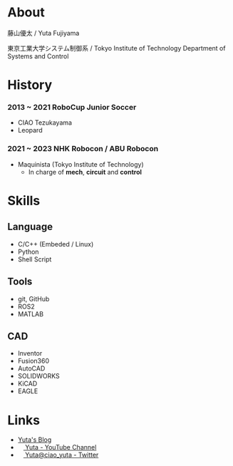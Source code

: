 # About

藤山優太 / Yuta Fujiyama

東京工業大学システム制御系 / Tokyo Institute of Technology Department of Systems and Control

# History
### 2013 ~ 2021 RoboCup Junior Soccer
- CIAO Tezukayama
- Leopard

### 2021 ~ 2023 NHK Robocon / ABU Robocon
- Maquinista (Tokyo Institute of Technology)
  - In charge of **mech**, **circuit** and **control**

# Skills
## Language
- C/C++ (Embeded / Linux)
- Python
- Shell Script

## Tools
- git, GitHub
- ROS2
- MATLAB

## CAD
- Inventor
- Fusion360
- AutoCAD
- SOLIDWORKS
- KiCAD
- EAGLE

# Links
- [Yuta's Blog](http://yuta.techblog.jp)
- [<img width="12px" src="https://upload.wikimedia.org/wikipedia/commons/thumb/0/09/YouTube_full-color_icon_%282017%29.svg/318px-YouTube_full-color_icon_%282017%29.svg.png"> Yuta - YouTube Channel](https://www.youtube.com/@yuta9428)
- [<img width="12px" src="https://upload.wikimedia.org/wikipedia/commons/thumb/4/4f/Twitter-logo.svg/300px-Twitter-logo.svg.png"> Yuta@ciao_yuta - Twitter](https://twitter.com/ciao_yuta)
